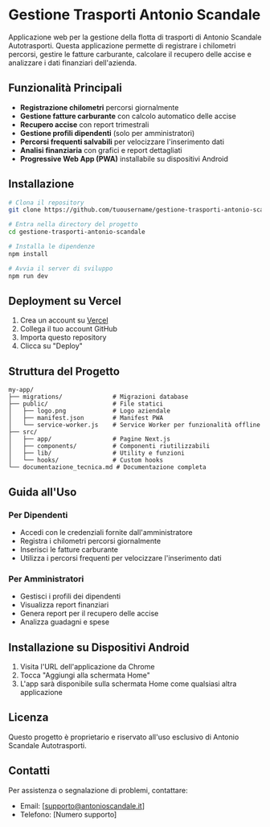 # Gestione Trasporti Antonio Scandale

Applicazione web per la gestione della flotta di trasporti di Antonio Scandale Autotrasporti. Questa applicazione permette di registrare i chilometri percorsi, gestire le fatture carburante, calcolare il recupero delle accise e analizzare i dati finanziari dell'azienda.

## Funzionalità Principali

- **Registrazione chilometri** percorsi giornalmente
- **Gestione fatture carburante** con calcolo automatico delle accise
- **Recupero accise** con report trimestrali
- **Gestione profili dipendenti** (solo per amministratori)
- **Percorsi frequenti salvabili** per velocizzare l'inserimento dati
- **Analisi finanziaria** con grafici e report dettagliati
- **Progressive Web App (PWA)** installabile su dispositivi Android

## Installazione

```bash
# Clona il repository
git clone https://github.com/tuousername/gestione-trasporti-antonio-scandale.git

# Entra nella directory del progetto
cd gestione-trasporti-antonio-scandale

# Installa le dipendenze
npm install

# Avvia il server di sviluppo
npm run dev
```

## Deployment su Vercel

1. Crea un account su [Vercel](https://vercel.com)
2. Collega il tuo account GitHub
3. Importa questo repository
4. Clicca su "Deploy"

## Struttura del Progetto

```
my-app/
├── migrations/              # Migrazioni database
├── public/                  # File statici
│   ├── logo.png             # Logo aziendale
│   ├── manifest.json        # Manifest PWA
│   └── service-worker.js    # Service Worker per funzionalità offline
├── src/
│   ├── app/                 # Pagine Next.js
│   ├── components/          # Componenti riutilizzabili
│   ├── lib/                 # Utility e funzioni
│   └── hooks/               # Custom hooks
└── documentazione_tecnica.md # Documentazione completa
```

## Guida all'Uso

### Per Dipendenti
- Accedi con le credenziali fornite dall'amministratore
- Registra i chilometri percorsi giornalmente
- Inserisci le fatture carburante
- Utilizza i percorsi frequenti per velocizzare l'inserimento dati

### Per Amministratori
- Gestisci i profili dei dipendenti
- Visualizza report finanziari
- Genera report per il recupero delle accise
- Analizza guadagni e spese

## Installazione su Dispositivi Android

1. Visita l'URL dell'applicazione da Chrome
2. Tocca "Aggiungi alla schermata Home"
3. L'app sarà disponibile sulla schermata Home come qualsiasi altra applicazione

## Licenza

Questo progetto è proprietario e riservato all'uso esclusivo di Antonio Scandale Autotrasporti.

## Contatti

Per assistenza o segnalazione di problemi, contattare:
- Email: [supporto@antonioscandale.it]
- Telefono: [Numero supporto]
